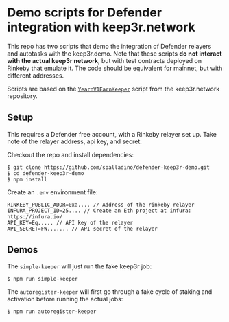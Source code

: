 # Demo scripts for Defender integration with keep3r.network

This repo has two scripts that demo the integration of Defender relayers and autotasks with the keep3r.demo. Note that these scripts **do not interact with the actual keep3r network**, but with test contracts deployed on Rinkeby that emulate it. The code should be equivalent for mainnet, but with different addresses. 

Scripts are based on the [`YearnV1EarnKeeper`](https://github.com/keep3r-network/keep3r.network/blob/bf23fe7019529073fd4c4c00ac542cfbd89cd52f/scripts/YearnV1EarnKeeper.js) script from the keep3r.network repository.

## Setup

This requires a Defender free account, with a Rinkeby relayer set up. Take note of the relayer address, api key, and secret.

Checkout the repo and install dependencies:

```
$ git clone https://github.com/spalladino/defender-keep3r-demo.git
$ cd defender-keep3r-demo
$ npm install
```

Create an `.env` environment file:

```
RINKEBY_PUBLIC_ADDR=0xa.... // Address of the rinkeby relayer
INFURA_PROJECT_ID=25.... // Create an Eth project at infura: https://infura.io/
API_KEY=Eq..... // API key of the relayer
API_SECRET=FW....... // API secret of the relayer
```

## Demos

The `simple-keeper` will just run the fake keep3r job:

```sh
$ npm run simple-keeper
```

The `autoregister-keeper` will first go through a fake cycle of staking and activation before running the actual jobs:

```sh
$ npm run autoregister-keeper
```
